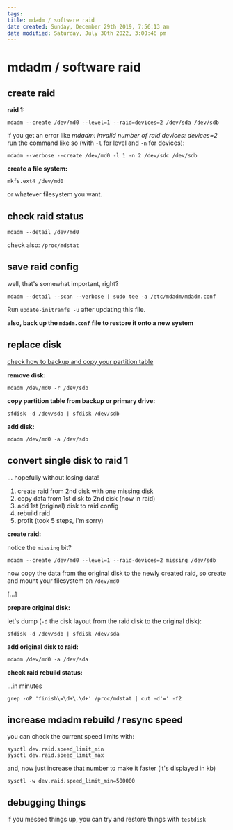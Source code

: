 ```yaml
---
tags: 
title: mdadm / software raid
date created: Sunday, December 29th 2019, 7:56:13 am
date modified: Saturday, July 30th 2022, 3:00:46 pm
---
```


# mdadm / software raid

## create raid

**raid 1:**

```
mdadm --create /dev/md0 --level=1 --raid=devices=2 /dev/sda /dev/sdb
```

if you get an error like *mdadm: invalid number of raid devices: devices=2* run the command like so (with `-l` for level and `-n` for devices):

```
mdadm --verbose --create /dev/md0 -l 1 -n 2 /dev/sdc /dev/sdb
```

**create a file system:**

```
mkfs.ext4 /dev/md0
```

or whatever filesystem you want.

## check raid status

```
mdadm --detail /dev/md0
```

check also: `/proc/mdstat`

## save raid config

well, that's somewhat important, right?

```
mdadm --detail --scan --verbose | sudo tee -a /etc/mdadm/mdadm.conf
```

Run `update-initramfs -u` after updating this file.

**also, back up the `mdadm.conf` file to restore it onto a new system**

## replace disk

[check how to backup and copy your partition table](sfdisk,%20sgdisk.md)

**remove disk:**

```
mdadm /dev/md0 -r /dev/sdb
```

**copy partition table from backup or primary drive:**

```
sfdisk -d /dev/sda | sfdisk /dev/sdb
```

**add disk:**

```
mdadm /dev/md0 -a /dev/sdb
```

## convert single disk to raid 1

... hopefully without losing data!

1. create raid from 2nd disk with one missing disk
2. copy data from 1st disk to 2nd disk (now in raid)
3. add 1st (original) disk to raid config
4. rebuild raid
5. profit (took 5 steps, I'm sorry)

**create raid:**

notice the `missing` bit?

```
mdadm --create /dev/md0 --level=1 --raid-devices=2 missing /dev/sdb
```

now copy the data from the original disk to the newly created raid, so create and mount your filesystem on `/dev/md0`

[...]

**prepare original disk:**

let's dump (`-d` the disk layout from the raid disk to the original disk):

```
sfdisk -d /dev/sdb | sfdisk /dev/sda
```

**add original disk to raid:**

```
mdadm /dev/md0 -a /dev/sda
```

**check raid rebuild status:**

...in minutes

```
grep -oP 'finish\=\d+\.\d+' /proc/mdstat | cut -d'=' -f2
```

## increase mdadm rebuild / resync speed

you can check the current speed limits with:

```shell
sysctl dev.raid.speed_limit_min
sysctl dev.raid.speed_limit_max
```

and, now just increase that number to make it faster (it's displayed in kb)

```
sysctl -w dev.raid.speed_limit_min=500000
```

## debugging things

if you messed things up, you can try and restore things with `testdisk`
